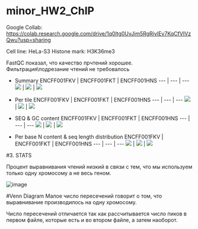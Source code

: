 # minor_HW2_ChIP
 Google Collab: https://colab.research.google.com/drive/1q0ltg0UvJim5RgRiyIEv7KqCfVIVzQwu?usp=sharing

Cell line: HeLa-S3
Histone mark: H3K36me3

FastQC показал, что качество прчтений хорошее. <br>
Фильтрация\подрезание чтений не требовалось

 * Summary
     ENCFF001FKV | ENCFF001FKT | ENCFF001HNS 
     --- | --- | --- 
     ![](https://github.com/OlgaChechekina/minor_HW2_ChIP/blob/main/FastQC_pics/FKV_FQC_1.PNG) | ![](https://github.com/OlgaChechekina/minor_HW2_ChIP/blob/main/FastQC_pics/FKT_FQC_1.PNG) | ![](https://github.com/OlgaChechekina/minor_HW2_ChIP/blob/main/FastQC_pics/HNS_FQC_1.PNG)

 * Per tile
     ENCFF001FKV | ENCFF001FKT | ENCFF001HNS 
     --- | --- | --- 
     ![](https://github.com/OlgaChechekina/minor_HW2_ChIP/blob/main/FastQC_pics/FKV_FQC_2.PNG) | ![](https://github.com/OlgaChechekina/minor_HW2_ChIP/blob/main/FastQC_pics/FKT_FQC_2.PNG) | ![](https://github.com/OlgaChechekina/minor_HW2_ChIP/blob/main/FastQC_pics/HNS_FQC_2.PNG)
  
    
 * SEQ & GC content
     ENCFF001FKV | ENCFF001FKT | ENCFF001HNS 
     --- | --- | --- 
     ![](https://github.com/OlgaChechekina/minor_HW2_ChIP/blob/main/FastQC_pics/FKV_FQC_3.PNG) | ![](https://github.com/OlgaChechekina/minor_HW2_ChIP/blob/main/FastQC_pics/FKT_FQC_3.PNG) | ![](https://github.com/OlgaChechekina/minor_HW2_ChIP/blob/main/FastQC_pics/HNS_FQC_3.PNG)
  
* Per base N content & seq length distribution
     ENCFF001FKV | ENCFF001FKT | ENCFF001HNS 
     --- | --- | --- 
     ![](https://github.com/OlgaChechekina/minor_HW2_ChIP/blob/main/FastQC_pics/FKV_FQC_4.PNG) | ![](https://github.com/OlgaChechekina/minor_HW2_ChIP/blob/main/FastQC_pics/FKT_FQC_4.PNG) | ![](https://github.com/OlgaChechekina/minor_HW2_ChIP/blob/main/FastQC_pics/HNS_FQC_4.PNG)  

#3. STATS

Процент выравнивания чтений низкий в связи с тем, что мы используем только одну хромосому а не весь геном.

![image](https://user-images.githubusercontent.com/60808830/157463130-878c9b56-416f-4e4a-ac62-c1f3bc019191.png)

#Venn Diagram
Малое число пересечений говорит о том, что выравнивание производилось на одну хромосому.

Число пересечений отличается так как рассчитывается число пиков в первом файле, которые есть и во втором файле, а затем наоборот.
